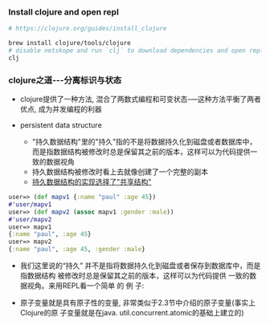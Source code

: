 ### Install clojure and open repl

```bash
# https://clojure.org/guides/install_clojure

brew install clojure/tools/clojure
# disable netskope and run `clj` to download dependencies and open repl
clj
```

### clojure之道---分离标识与状态

+ clojure提供了一种方法, 混合了两数式编程和可变状态-—这种方法平衡了两者优点, 成为并发编程的利器

+ persistent data structure
    + "持久数据结构"里的"持久"指的不是将数据持久化到磁盘或者数据库中，而是指数据结构被修改时总是保留其之前的版本，这样可以为代码提供一致的数据视角
    + 持久数据结构被修改时看上去就像创建了一个完整的副本
    + [持久数据结构的实现选择了"共享结构"](https://github.com/matthiasn/talk-transcripts/blob/master/Hickey_Rich/PersistentDataStructure.md)
```clojure
user=> (def mapv1 {:name "paul" :age 45})
#'user/mapv1
user=> (def mapv2 (assoc mapv1 :gender :male))
#'user/mapv2
user=> mapv1
{:name "paul", :age 45}
user=> mapv2
{:name "paul", :age 45, :gender :male}
```

+ 我们这里说的“持久” 并不是指将数据持久化到磁盘或者保存到数据库中，而是指数据结构 被修改时总是保留其之前的版本，这样可以为代码提供 一致的数据视角。来用REPL看一个简单 的 例 子:

+ 原子变量就是具有原子性的变量, 非常类似于2.3节中介绍的原子变量(事实上Clojure的原 子变量就是在java. util.concurrent.atomic的基础上建立的)




